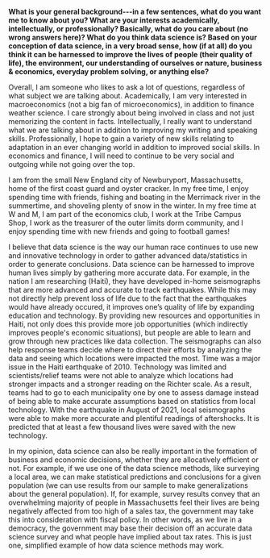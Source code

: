 **What is your general background---in a few sentences, what do you want me to know about you? What are your interests academically, intellectually, or professionally? Basically, what do you care about (no wrong answers here)? What do you think data science is? Based on your conception of data science, in a very broad sense, how (if at all) do you think it can be harnessed to improve the lives of people (their quality of life), the environment, our understanding of ourselves or nature, business & economics, everyday problem solving, or anything else?**

  Overall, I am someone who likes to ask a lot of questions, regardless of what subject we are talking about. Academically, I am very interested in macroeconomics (not a big fan of microeconomics), in addition to finance weather science. I care strongly about being involved in class and not just memorizing the content in facts. Intellectually, I really want to understand what we are talking about in addition to improving my writing and speaking skills. Professionally, I hope to gain a variety of new skills relating to adaptation in an ever changing world in addition to improved social skills. In economics and finance, I will need to continue to be very social and outgoing while not going over the top. 

  I am from the small New England city of Newburyport, Massachusetts, home of the first coast guard and oyster cracker. In my free time, I enjoy spending time with friends, fishing and boating in the Merrimack river in the summertime, and shoveling plenty of snow in the winter. In my free time at W and M, I am part of the economics club, I work at the Tribe Campus Shop, I work as the treasurer of the outer limits dorm community, and I enjoy spending time with new friends and going to football games!

  I believe that data science is the way our human race continues to use new and innovative technology in order to gather advanced data/statistics in order to generate conclusions. Data science can be harnessed to improve human lives simply by gathering more accurate data. For example, in the nation I am researching (Haiti), they have developed in-home seismographs that are more advanced and accurate to track earthquakes. While this may not directly help prevent loss of life due to the fact that the earthquakes would have already occured, it improves one’s quality of life by expanding education and technology. By providing new resources and opportunities in Haiti, not only does this provide more job opportunities (which indirectly improves people's economic situations), but people are able to learn and grow through new practices like data collection. The seismographs can also help response teams decide where to direct their efforts by analyzing the data and seeing which locations were impacted the most. Time was a major issue in the Haiti earthquake of 2010. Technology was limited and scientists/relief teams were not able to analyze which locations had stronger impacts and a stronger reading on the Richter scale. As a result, teams had to go to each municipality one by one to assess damage instead of being able to make accurate assumptions based on statistics from local technology. With the earthquake in August of 2021, local seismographs were able to make more accurate and plentiful readings of aftershocks. It is predicted that at least a few thousand lives were saved with the new technology. 
  
  In my opinion, data science can also be really important in the formation of business and economic decisions, whether they are allocatively efficient or not. For example, if we use one of the data science methods, like surveying a local area, we can make statistical predictions and conclusions for a given population (we can use results from our sample to make generalizations about the general population). If, for example, survey results convey that an overwhelming majority of people in Massachusetts feel their lives are being negatively affected from too high of a sales tax, the government may take this into consideration with fiscal policy. In other words, as we live in a democracy, the government may base their decision off an accurate data science survey and what people have implied about tax rates. This is just one, simplified example of how data science methods may work.  
